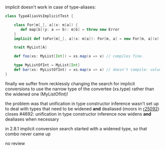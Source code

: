 implicit doesn't work in case of type-aliases:

```scala
class TypeAliasVsImplicitTest {

    class For[m[_], a](x: m[a]) {
       def map[b](y: a => b): m[b] = throw new Error
    }
    implicit def toFor[m[_], a](x: m[a]): For[m, a] = new For[m, a](x)

    trait MyList[A]

    def foo(xs: MyList[Int]) = xs.map(x => x) // compiles fine.

    type MyListOfInt = MyList[Int]
    def bar(xs: MyListOfInt) = xs.map(x => x) // doesn't compile: value map is not a member of TypeAliasVsImplicitTest.this.MyListOfInt
}
```
finally we suffer from recklessly changing the search for implicit conversions to use the narrow type of the convertee (xs.type) rather than the widened one (MyListOfInt)!

the problem was that unification in type constructor inference wasn't set up to deal with types that need to be widened **and** dealiased
(moors in [r25092](https://codereview.scala-lang.org/fisheye/changelog/scala-svn?cs=25092)) closes #4692: unification in type constructor inference now widens **and** dealiases when necessary

in 2.8.1 implicit conversion search started with a widened type, so that combo never came up

no review
